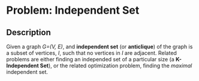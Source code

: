 # Problem: Independent Set

## Description

Given a graph *G=(V, E)*, and **independent set** (or **anticlique**) of the graph is a subset of vertices, *I*, such that no vertices in *I* are adjacent. Related problems are either finding an independed set of a particular size (a **K-Independent Set**), or the related optimization problem, finding the *maximal* independent set.


